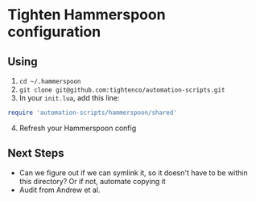 # Tighten Hammerspoon configuration

## Using

1. `cd ~/.hammerspoon`
2. `git clone git@github.com:tightenco/automation-scripts.git`
3. In your `init.lua`, add this line: 
```lua
require 'automation-scripts/hammerspoon/shared'
```
4. Refresh your Hammerspoon config

## Next Steps

- Can we figure out if we can symlink it, so it doesn't have to be within this directory? Or if not, automate copying it
- Audit from Andrew et al.  

